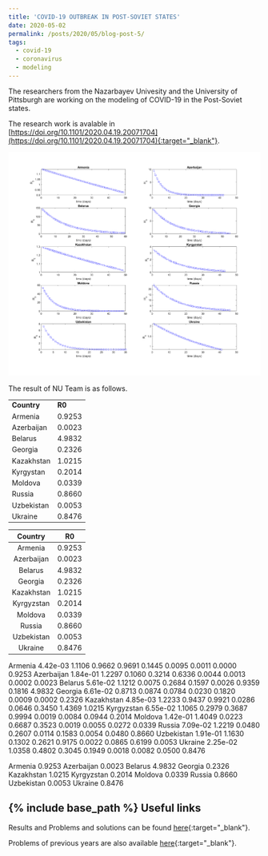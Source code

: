```yaml
---
title: 'COVID-19 OUTBREAK IN POST-SOVIET STATES'
date: 2020-05-02
permalink: /posts/2020/05/blog-post-5/
tags:
  - covid-19
  - coronavirus
  - modeling
---
```


The researchers from the Nazarbayev Univesity and the University of Pittsburgh are working on the modeling of COVID-19 in the Post-Soviet states.


The research work is avalable in [https://doi.org/10.1101/2020.04.19.20071704](https://doi.org/10.1101/2020.04.19.20071704){:target="_blank"}.





![alt text](/files/posts/covid19/R0_all.png "R0")

The result of NU Team is as follows.

<table style="width:60%">
 <tr>
    <td><b style="font-size:14px">Country</b></td>
    <td><b style="font-size:14px">R0</b></td>
 </tr>
 <tr>
    <td> Armenia </td>
    <td> 0.9253 </td>
 </tr>
  <tr>
    <td> Azerbaijan </td>
	<td> 0.0023 </td>
 </tr>
  <tr>
	<td> Belarus </td>
	<td> 4.9832  </td>
 </tr>
  <tr>
	<td> Georgia </td>
	<td> 0.2326  </td>
 </tr>
  <tr>
	<td> Kazakhstan </td>
	<td> 1.0215 </td>
 </tr>
  <tr>
	<td> Kyrgystan </td>
	<td> 0.2014 </td>
 </tr>
  <tr>
	<td> Moldova </td>
	<td> 0.0339 </td>
 </tr>
  <tr>
	<td> Russia</td>
	<td> 0.8660 </td>
 </tr>
  <tr>
	<td> Uzbekistan</td>
	<td> 0.0053 </td>
 </tr>
  <tr>
	<td> Ukraine</td>
		<td> 0.8476 </td>
 </tr>
 
</table>

|   Country  |   R0   |
|:----------:|:------:|
| Armenia    | 0.9253 |
| Azerbaijan | 0.0023 |
| Belarus    | 4.9832 |
| Georgia    | 0.2326 |
| Kazakhstan | 1.0215 |
| Kyrgyzstan | 0.2014 |
| Moldova    | 0.0339 |
| Russia     | 0.8660 |
| Uzbekistan | 0.0053 |
| Ukraine    | 0.8476 |




 Armenia       4.42e-03          1.1106     0.9662     0.9691     0.1445     0.0095     0.0011     0.0000     0.9253 
Azerbaijan       1.84e-01          1.2297     0.1060     0.3214     0.6336     0.0044     0.0013     0.0002     0.0023 
Belarus       5.61e-02          1.1212     0.0075     0.2684     0.1597     0.0026     0.9359     0.1816     4.9832 
Georgia       6.61e-02          0.8713     0.0874     0.0784     0.0230     0.1820     0.0009     0.0002     0.2326 
Kazakhstan       4.85e-03          1.2233     0.9437     0.9921     0.0286     0.0646     0.3450     1.4369     1.0215 
Kyrgyzstan       6.55e-02          1.1065     0.2979     0.3687     0.9994     0.0019     0.0084     0.0944     0.2014 
Moldova       1.42e-01          1.4049     0.0223     0.6687     0.3523     0.0019     0.0055     0.0272     0.0339 
Russia       7.09e-02          1.2219     0.0480     0.2607     0.0114     0.1583     0.0054     0.0480     0.8660 
Uzbekistan       1.91e-01          1.1630     0.1302     0.2621     0.9175     0.0022     0.0865     0.6199     0.0053 
Ukraine       2.25e-02          1.0358     0.4802     0.3045     0.1949     0.0018     0.0082     0.0500     0.8476 
 


 Armenia       0.9253 
Azerbaijan         0.0023 
Belarus        4.9832 
Georgia          0.2326 
Kazakhstan          1.0215 
Kyrgyzstan           0.2014 
Moldova          0.0339 
Russia       0.8660 
Uzbekistan        0.0053 
Ukraine         0.8476 
  
 
 
	 
{% include base_path %}
Useful links
-------

Results and Problems and solutions can be found [here](https://vk.com/aperture_time){:target="_blank"}.

Problems of previous years are also available [here](http://mymath.info/math/index.php?olymp=republic){:target="_blank"}.
